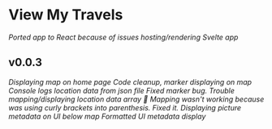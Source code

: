 # View My Travels

_Ported app to React because of issues hosting/rendering Svelte app_

## v0.0.3

_Displaying map on home page_
_Code cleanup, marker displaying on map_
_Console logs location data from json file_
_Fixed marker bug._
_Trouble mapping/displaying location data array 🤔_
_Mapping wasn't working because was using curly brackets into parenthesis. Fixed it._
_Displaying picture metadata on UI below map_
_Formatted UI metadata display_
